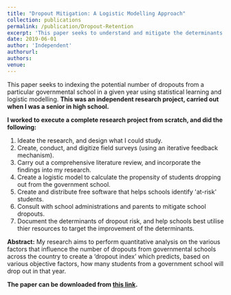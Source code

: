 ```yaml
---
title: "Dropout Mitigation: A Logistic Modelling Approach"
collection: publications
permalink: /publication/Dropout-Retention
excerpt: 'This paper seeks to understand and mitigate the determinants of dropout-likelihood in rural Indian schools.'
date: 2019-06-01
author: 'Independent'
authorurl: 
authors:
venue: 
---
```

This paper seeks to indexing the potential number of dropouts from a particular governmental school in a given year using statistical learning and logistic modelling.
**This was an independent research project, carried out when I was a senior in high school.**

**I worked to execute a complete research project from scratch, and did the following:**
1. Ideate the research, and design what I could study.
2. Create, conduct, and digitize field surveys (using an iterative feedback mechanism).
3. Carry out a comprehensive literature review, and incorporate the findings into my research.
4. Create a logistic model to calculate the propensity of students dropping out from the government school.
5. Create and distribute free software that helps schools identify 'at-risk' students.
6. Consult with school administrations and parents to mitigate school dropouts. 
7. Document the determinants of dropout risk, and help schools best utilise thier resources to target the improvement of the determinants.

**Abstract:**
My research aims to perform quantitative analysis on the various factors that influence the number of dropouts from governmental schools across the country to create a ‘dropout index’ which predicts, based on various objective factors, how many students from a government school will drop out in that year.

**The paper can be downloaded from [this link](http://vanshg.me/files/Dropout%20Mitigation.pdf).**
